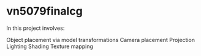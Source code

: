 # vn5079finalcg
In this project involves:

Object placement via model transformations
Camera placement
Projection
Lighting
Shading
Texture mapping

